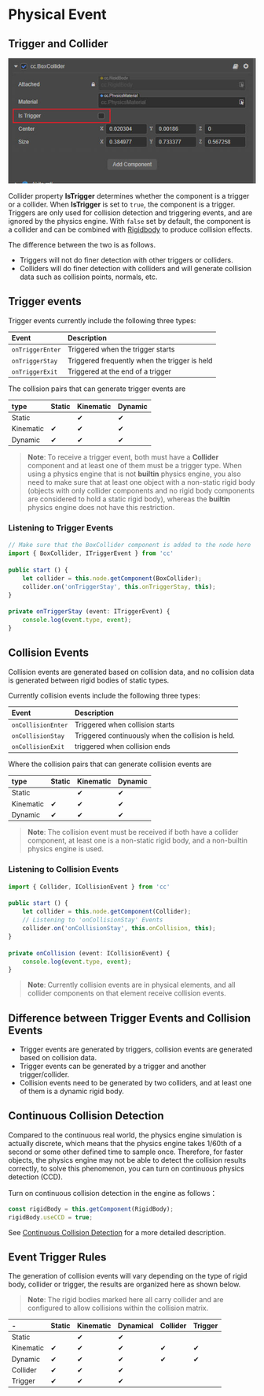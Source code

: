 # Physical Event

## Trigger and Collider

![img](img/isTrigger.jpg)

Collider property **IsTrigger** determines whether the component is a trigger or a collider. When **IsTrigger** is set to `true`, the component is a trigger. Triggers are only used for collision detection and triggering events, and are ignored by the physics engine. With `false` set by default, the component is a collider and can be combined with [Rigidbody](physics-rigidbody.md) to produce collision effects.

The difference between the two is as follows.

- Triggers will not do finer detection with other triggers or colliders.
- Colliders will do finer detection with colliders and will generate collision data such as collision points, normals, etc.

## Trigger events

Trigger events currently include the following three types:

| Event | Description |
| :--------------- | :------- |
| `onTriggerEnter` | Triggered when the trigger starts |
| `onTriggerStay` | Triggered frequently when the trigger is held |
| `onTriggerExit` | Triggered at the end of a trigger |

The collision pairs that can generate trigger events are

| type | Static | Kinematic | Dynamic |
| :--------- | :------- | :--------- | :--------- |
| Static | | ✔ | ✔ |
| Kinematic | ✔ | ✔ | ✔ |
| Dynamic | ✔ | ✔ | ✔ | ✔ |

> **Note**: To receive a trigger event, both must have a **Collider** component and at least one of them must be a trigger type. When using a physics engine that is not **builtin** physics engine, you also need to make sure that at least one object with a non-static rigid body (objects with only collider components and no rigid body components are considered to hold a static rigid body), whereas the **builtin** physics engine does not have this restriction.

### Listening to Trigger Events

```ts
// Make sure that the BoxCollider component is added to the node here
import { BoxCollider, ITriggerEvent } from 'cc'

public start () {
    let collider = this.node.getComponent(BoxCollider);
    collider.on('onTriggerStay', this.onTriggerStay, this);
}

private onTriggerStay (event: ITriggerEvent) {
    console.log(event.type, event);
}
```

## Collision Events

Collision events are generated based on collision data, and no collision data is generated between rigid bodies of static types.

Currently collision events include the following three types:

| Event | Description |
| :----------------- | :------- |
| `onCollisionEnter` | Triggered when collision starts |
| `onCollisionStay` | Triggered continuously when the collision is held. |
| `onCollisionExit` | triggered when collision ends |

Where the collision pairs that can generate collision events are

| type | Static | Kinematic | Dynamic |
| :--------- | :------- | :--------- | :--------- |
| Static | | ✔ | ✔ |
| Kinematic | ✔ | ✔ | ✔ |
| Dynamic | ✔ | ✔ | ✔ | ✔ |

> **Note**: The collision event must be received if both have a collider component, at least one is a non-static rigid body, and a non-builtin physics engine is used.

### Listening to Collision Events

```ts
import { Collider, ICollisionEvent } from 'cc'

public start () {
    let collider = this.node.getComponent(Collider);
    // Listening to 'onCollisionStay' Events
    collider.on('onCollisionStay', this.onCollision, this);
}

private onCollision (event: ICollisionEvent) {
    console.log(event.type, event);
}
```

> **Note**: Currently collision events are in physical elements, and all collider components on that element receive collision events.

## Difference between Trigger Events and Collision Events

- Trigger events are generated by triggers, collision events are generated based on collision data.
- Trigger events can be generated by a trigger and another trigger/collider.
- Collision events need to be generated by two colliders, and at least one of them is a dynamic rigid body.

## Continuous Collision Detection

Compared to the continuous real world, the physics engine simulation is actually discrete, which means that the physics engine takes 1/60th of a second or some other defined time to sample once. Therefore, for faster objects, the physics engine may not be able to detect the collision results correctly, to solve this phenomenon, you can turn on continuous physics detection (CCD).

Turn on continuous collision detection in the engine as follows：

```ts
const rigidBody = this.getComponent(RigidBody);
rigidBody.useCCD = true;
```

See [Continuous Collision Detection](physics-ccd.md) for a more detailed description.

## Event Trigger Rules

The generation of collision events will vary depending on the type of rigid body, collider or trigger, the results are organized here as shown below.

> **Note**: The rigid bodies marked here all carry collider and are configured to allow collisions within the collision matrix.

| - | Static | Kinematic | Dynamical | Collider | Trigger |
| :--------- | :------- | :--------- | :--------- | :----- | :----- |
| Static | | ✔ | ✔ | | |
| Kinematic | ✔ | ✔ | ✔ | ✔ | ✔ | ✔ |
| Dynamic | ✔ | ✔ | ✔ | ✔ | ✔ | ✔ |
| Collider | ✔ | ✔ | ✔ | |
| Trigger | ✔ | ✔ | ✔ | |
